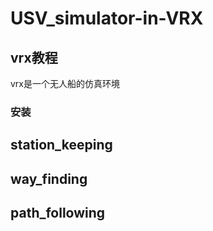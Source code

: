 # USV_simulator-in-VRX
## vrx教程  
vrx是一个无人船的仿真环境
### 安装
## station_keeping
## way_finding
## path_following
